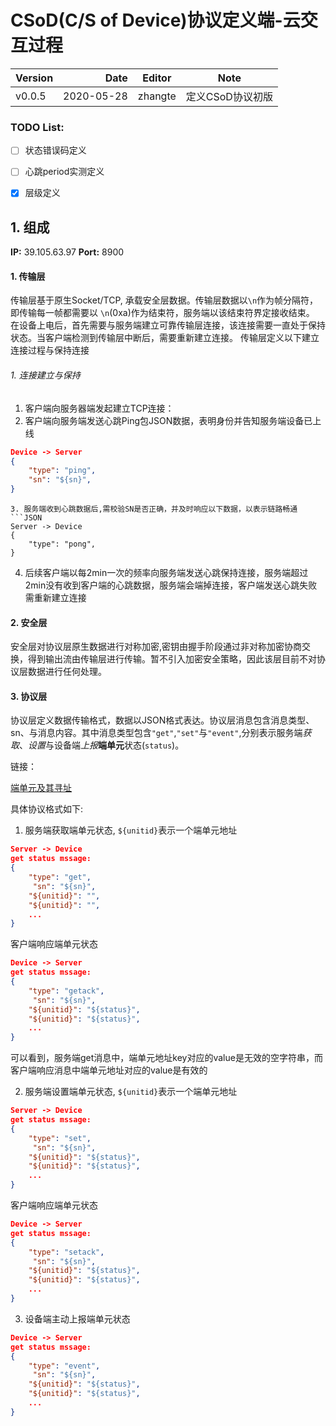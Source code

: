# CSoD(C/S of Device)协议定义端-云交互过程

| Version | Date | Editor | Note |
| :-----| ----: | :----: |:----: |
| v0.0.5 | 2020-05-28 | zhangte | 定义CSoD协议初版|

### TODO List:
- [ ] 状态错误码定义
- [ ] 心跳period实测定义
- [x] 层级定义


## 1. 组成
**IP:** 39.105.63.97 **Port:** 8900
#### 1. 传输层
传输层基于原生Socket/TCP, 承载安全层数据。传输层数据以`\n`作为帧分隔符，即传输每一帧都需要以 `\n`(0xa)作为结束符，服务端以该结束符界定接收结束。
在设备上电后，首先需要与服务端建立可靠传输层连接，该连接需要一直处于保持状态。当客户端检测到传输层中断后，需要重新建立连接。
传输层定义以下建立连接过程与保持连接
###### 1. 连接建立与保持
1. 客户端向服务器端发起建立TCP连接：
2. 客户端向服务端发送心跳Ping包JSON数据，表明身份并告知服务端设备已上线
```JSON
Device -> Server
{
    "type": "ping",    
    "sn": "${sn}",
}
```
```
3. 服务端收到心跳数据后,需校验SN是否正确，并及时响应以下数据，以表示链路畅通
```JSON
Server -> Device
{
    "type": "pong", 
}
```
4. 后续客户端以每2min一次的频率向服务端发送心跳保持连接，服务端超过2min没有收到客户端的心跳数据，服务端会端掉连接，客户端发送心跳失败需重新建立连接


#### 2. 安全层
安全层对协议层原生数据进行对称加密,密钥由握手阶段通过非对称加密协商交换，得到输出流由传输层进行传输。暂不引入加密安全策略，因此该层目前不对协议层数据进行任何处理。

#### 3. 协议层
协议层定义数据传输格式，数据以JSON格式表达。协议层消息包含消息类型、sn、与消息内容。其中消息类型包含`"get"`,`"set"`与`"event"`,分别表示服务端*获取*、*设置*与设备端*上报***端单元**状态(`status`)。

链接：

[端单元及其寻址](https://github.com/yulincoder/Controller-Dvice/blob/master/%E8%AE%BE%E5%A4%87%E6%8A%BD%E8%B1%A1%E6%A8%A1%E5%9E%8B.md)

具体协议格式如下:
1. 服务端获取端单元状态, `${unitid}`表示一个端单元地址
```json
Server -> Device
get status mssage:
{
    "type": "get",
     "sn": "${sn}",                    
    "${unitid}": "",
    "${unitid}": "",
    ...
}
```
客户端响应端单元状态
```json
Device -> Server
get status mssage:
{
    "type": "getack",
     "sn": "${sn}",                    
    "${unitid}": "${status}",
    "${unitid}": "${status}",
    ...
}
```
可以看到，服务端get消息中，端单元地址key对应的value是无效的空字符串，而客户端响应消息中端单元地址对应的value是有效的

2. 服务端设置端单元状态, `${unitid}`表示一个端单元地址
```json
Server -> Device
get status mssage:
{
    "type": "set",
     "sn": "${sn}",                    
    "${unitid}": "${status}",
    "${unitid}": "${status}",
    ...
}
```
客户端响应端单元状态
```json
Device -> Server
get status mssage:
{
    "type": "setack",
     "sn": "${sn}",                    
    "${unitid}": "${status}",
    "${unitid}": "${status}",
    ...
}
```

3. 设备端主动上报端单元状态
```json
Device -> Server
get status mssage:
{
    "type": "event",
     "sn": "${sn}",                    
    "${unitid}": "${status}",
    "${unitid}": "${status}",
    ...
}
```
